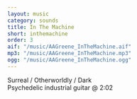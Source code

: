 ```yaml
---
layout: music
category: sounds
title: In The Machine
short: inthemachine
order: 3
aif: "/music/AAGreene_InTheMachine.aif"
mp3: "/music/AAGreene_InTheMachine.mp3"
ogg: "/music/AAGreene_InTheMachine.ogg"
---
```


Surreal / Otherworldly / Dark<br />
Psychedelic industrial guitar @ 2:02<br />
<br />